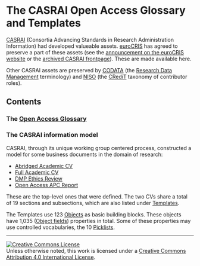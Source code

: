 # The CASRAI Open Access Glossary and Templates

[CASRAI](https://en.wikipedia.org/wiki/Consortia_Advancing_Standards_in_Research_Administration_Information)
(Consortia Advancing Standards in Research Administration Information) had developed valueable assets.
[euroCRIS](https://eurocris.org) has agreed to preserve a part of these assets (see the [announcement on the euroCRIS website](https://eurocris.org/news/casrai-domain-handover) or the [archived CASRAI frontpage](https://web.archive.org/web/20220624175507/https://casrai.org/)).
These are made available here.

Other CASRAI assets are preserved by [CODATA](https://codata.org/) (the [Research Data Management](https://codata.org/initiatives/data-science-and-stewardship/rdm-terminology-wg/) terminology) and [NISO](http://niso.org/) (the [CRediT](http://credit.niso.org/) taxonomy of contributor roles).

## Contents

### The [Open Access Glossary](./Open%20access%20glossary/Glossary.md)

### The CASRAI information model

CASRAI, through its unique working group centered process, constructed a model for some business documents in the domain of research:
* [Abridged Academic CV](./Templates/CV%20-%20Abridged%20Academic.md)
* [Full Academic CV](./Templates/CV%20-%20Full%20Academic.md)
* [DMP Ethics Review](./Templates/DMP%20Ethics%20Review.md)
* [Open Access APC Report](./Templates/Open%20Access%20APC%20Report.md)

These are the top-level ones that were defined.
The two CVs share a total of 19 sections and subsections, which are also listed under [Templates](./Templates/).

The Templates use 123 [Objects](./Objects/) as basic building blocks.
These objects have 1,035 ([Object fields](./Object-Fields)) properties in total.
Some of these properties may use controlled vocabularies, the 10 [Picklists](./Picklists/).

---
<a rel="license" href="http://creativecommons.org/licenses/by/4.0/"><img alt="Creative Commons License" style="border-width:0" src="https://i.creativecommons.org/l/by/4.0/88x31.png" /></a><br />Unless otherwise noted, this work is licensed under a <a rel="license" href="http://creativecommons.org/licenses/by/4.0/">Creative Commons Attribution 4.0 International License</a>.
